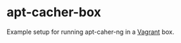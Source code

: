apt-cacher-box
==============

Example setup for running apt-caher-ng in a [Vagrant](http://www.vagrantup.com/) box.
